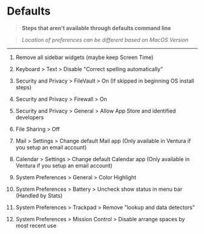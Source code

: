 # Defaults

> **Steps that aren't available through defaults command line**

> _Location of preferences can be different based on MacOS Version_

---

1. Remove all sidebar widgets (maybe keep Screen Time)

2. Keyboard > Text > Disable "Correct spelling automatically"

3. Security and Privacy > FileVault > On (If skipped in beginning OS install steps)

4. Security and Privacy > Firewall > On

5. Security and Privacy > General > Allow App Store and identified developers

6. File Sharing > Off

7. Mail > Settings > Change default Mail app (Only available in Ventura if you setup an email account)

8. Calendar > Settings > Change default Calendar app (Only available in Ventura if you setup an email account)

9. System Preferences > General > Color Highlight

10. System Preferences > Battery > Uncheck show status in menu bar (Handled by Stats)

11. System Preferences > Trackpad > Remove "lookup and data detectors"

12. System Preferences > Mission Control > Disable arrange spaces by most recent use
